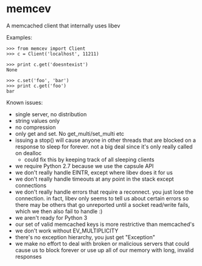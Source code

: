 # memcev

A memcached client that internally uses libev

Examples:

    >>> from memcev import Client
    >>> c = Client('localhost', 11211)

    >>> print c.get('doesntexist')
    None

    >>> c.set('foo', 'bar')
    >>> print c.get('foo')
    bar

Known issues:

* single server, no distribution
* string values only
* no compression
* only get and set. No get_multi/set_multi etc
* issuing a stop() will cause anyone in other threads that are blocked on a
  response to sleep for forever. not a big deal since it's only really called
  on dealloc
  - could fix this by keeping track of all sleeping clients
* we require Python 2.7 because we use the capsule API
* we don't really handle EINTR, except where libev does it for us
* we don't really handle timeouts at any point in the stack except connections
* we don't really handle errors that require a reconnect. you just lose the
  connection. in fact, libev only seems to tell us about certain errors so there
  may be others that go unreported until a socket read/write fails, which we
  then also fail to handle :)
* we aren't ready for Python 3
* our set of valid memcached keys is more restrictive than memcached's
* we don't work without EV_MULTIPLICITY
* there's no exception hierarchy, you just get "Exception"
* we make no effort to deal with broken or malicious servers that could cause us
  to block forever or use up all of our memory with long, invalid responses